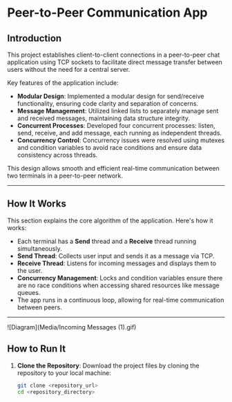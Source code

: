 # **Peer-to-Peer Communication App**

## **Introduction**

This project establishes client-to-client connections in a peer-to-peer chat application using TCP sockets to facilitate direct message transfer between users without the need for a central server. 

Key features of the application include:
- **Modular Design**: Implemented a modular design for send/receive functionality, ensuring code clarity and separation of concerns.
- **Message Management**: Utilized linked lists to separately manage sent and received messages, maintaining data structure integrity.
- **Concurrent Processes**: Developed four concurrent processes: listen, send, receive, and add message, each running as independent threads.
- **Concurrency Control**: Concurrency issues were resolved using mutexes and condition variables to avoid race conditions and ensure data consistency across threads.

This design allows smooth and efficient real-time communication between two terminals in a peer-to-peer network.

---

## **How It Works** 

This section explains the core algorithm of the application. Here's how it works:

- Each terminal has a **Send** thread and a **Receive** thread running simultaneously.
- **Send Thread**: Collects user input and sends it as a message via TCP.
- **Receive Thread**: Listens for incoming messages and displays them to the user.
- **Concurrency Management**: Locks and condition variables ensure there are no race conditions when accessing shared resources like message queues.
- The app runs in a continuous loop, allowing for real-time communication between peers.

---
![Diagram](Media/Incoming Messages (1).gif)

## **How to Run It**

1. **Clone the Repository**:
   Download the project files by cloning the repository to your local machine:
   ```bash
   git clone <repository_url>
   cd <repository_directory>
